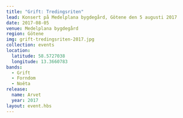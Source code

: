 ```yaml
---
title: "Grift: Tredingsriten"
lead: Konsert på Medelplana bygdegård, Götene den 5 augusti 2017
date: 2017-08-05
venue: Medelplana bygdegård
region: Götene
img: grift-tredingsriten-2017.jpg
collection: events
location:
  latitude: 58.5727038
  longitude: 13.3660783
bands:
  - Grift
  - Forndom
  - Noêta
release:
  name: Arvet
  year: 2017
layout: event.hbs
---
```

